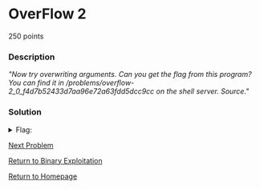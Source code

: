 # OverFlow 2
250 points

### Description
*"Now try overwriting arguments. Can you get the flag from this program? You can find it in /problems/overflow-2_0_f4d7b52433d7aa96e72a63fdd5dcc9cc on the shell server. Source."*

### Solution


<details>
  <summary>Flag:</summary>
  picoCTF{arg5_and_r3turn5e919413c}
</details>

[Next Problem]()

[Return to Binary Exploitation](https://github.com/sdvickers98/picoCTF-2019-Walkthrough/blob/master/binary_exploitation/%230%20-%20Binary%20Exploitation%20Homepage.md)

[Return to Homepage](https://github.com/sdvickers98/picoCTF-2019-Walkthrough)
